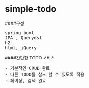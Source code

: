 # simple-todo

####구성
<pre>
spring boot  
JPA , Querydsl  
h2
html, jQuery  
</pre>

####간단한 TODO 서비스  
<pre>
- 기본적인 CRUD 완료
- 다른 TODO를 참조 할 수 있도록 적용
- 페이징, 검색 완료
</pre>
